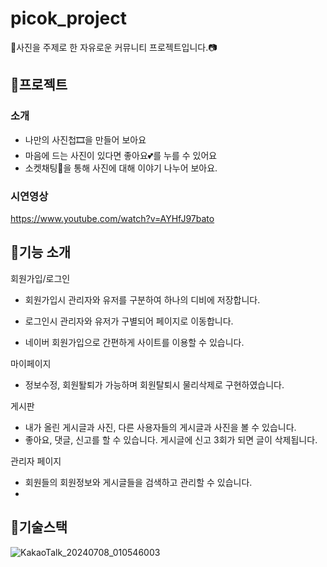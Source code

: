 # picok_project
📸사진을 주제로 한 자유로운 커뮤니티 프로젝트입니다.📷  


## 📌프로젝트
### 소개
- 나만의 사진첩🎞을 만들어 보아요
- 마음에 드는 사진이 있다면 좋아요💕를 누를 수 있어요
- 소켓채팅💌을 통해 사진에 대해 이야기 나누어 보아요.
  
### 시연영상
https://www.youtube.com/watch?v=AYHfJ97bato  


## 📌기능 소개
회원가입/로그인  
- 회원가입시 관리자와 유저를 구분하여 하나의 디비에 저장합니다.
- 로그인시 관리자와 유저가 구별되어 페이지로 이동합니다.

- 네이버 회원가입으로 간편하게 사이트를 이용할 수 있습니다.
  
마이페이지  
- 정보수정, 회원퇄퇴가 가능하며 회원탈퇴시 물리삭제로 구현하였습니다.
    
게시판
- 내가 올린 게시글과 사진, 다른 사용자들의 게시글과 사진을 볼 수 있습니다.
- 좋아요, 댓글, 신고를 할 수 있습니다. 게시글에 신고 3회가 되면 글이 삭제됩니다.
    
관리자 페이지
- 회원들의 회원정보와 게시글들을 검색하고 관리할 수 있습니다.
- 

## 📌기술스택
![KakaoTalk_20240708_010546003](https://github.com/MoonMinah/picok_project/assets/133863745/9c5d5131-fc92-4c3b-8f0f-52662acd095f)
